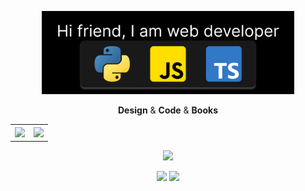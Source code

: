 <p align="center"><img src="https://github.com/MindBreakerGM/MindBreakerGM/blob/main/greeting.png" width="80%"/></p>
<p align="middle">
  <b>Design</b> & <b>Code</b> & <b>Books</b>
</p>
<p align="middle">
  <table style="width:100px;">
    <tr>
          <th><img  style="max-width: 100%;" src="https://github-readme-stats.vercel.app/api?username=MindBreakerGM&show_icons=true&hide_border=true&theme=aura_dark"/></th>
          <th><img  style="max-width: 100%;" src="https://github-readme-stats.vercel.app/api/top-langs/?username=MindBreakerGM&show_icons=true&hide_border=true"/></th>
    </tr>
  </table>
</p>
<p align="center"><img  style="max-width: 100%;" src="https://www.codewars.com/users/MindBreakerGM/badges/large"/></p>
<p align="middle">
  <a href="https://github.com/MindBreakerGM/BookList"><img  style="max-width: 100%;" src="https://github-readme-stats.vercel.app/api/pin/?username=MindBreakerGM&repo=BookList&theme=midnight-purple"/></a>
  <a href="https://github.com/MindBreakerGM/MindComponentsReact"><img  style="max-width: 100%;" src="https://github-readme-stats.vercel.app/api/pin/?username=MindBreakerGM&repo=MindComponentsReact&theme=midnight-purple"/></a>
</p>
